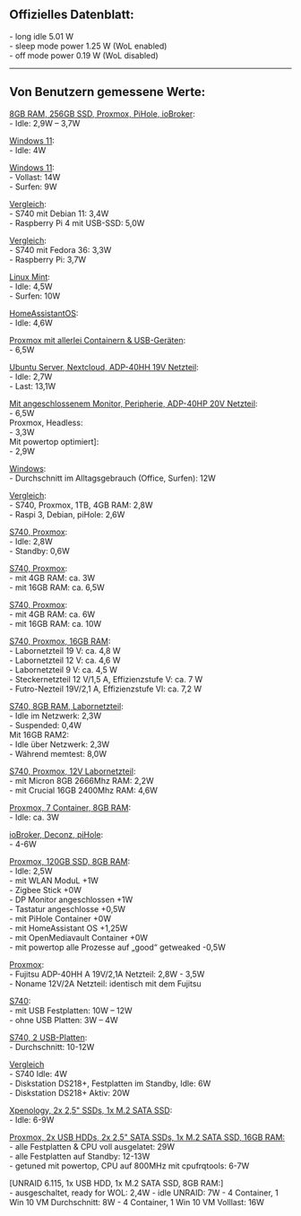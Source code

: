 ## Offizielles Datenblatt:  
\- long idle 5.01 W  
\- sleep mode power 1.25 W (WoL enabled)  
\- off mode power 0.19 W (WoL disabled)  

***

## Von Benutzern gemessene Werte:  

[8GB RAM, 256GB SSD, Proxmox, PiHole, ioBroker](https://www.mydealz.de/deals/refurbished-fujitsu-futro-s740-raspberry-pi-alternative-2041563#reply-37566282):  
\- Idle: 2,9W – 3,7W  

[Windows 11](https://www.mydealz.de/deals/refurbished-fujitsu-futro-s740-raspberry-pi-alternative-2041563#reply-37575538):  
\- Idle: 4W  

[Windows 11](https://www.mydealz.de/deals/refurbished-fujitsu-futro-s740-raspberry-pi-alternative-2041563#comment-37588489):  
\- Vollast: 14W  
\- Surfen: 9W  

[Vergleich](https://www.mydealz.de/deals/refurbished-fujitsu-futro-s740-raspberry-pi-alternative-2041563#comment-37588992):  
\- S740 mit Debian 11: 3,4W  
\- Raspberry Pi 4 mit USB-SSD: 5,0W  

[Vergleich](https://www.mydealz.de/deals/refurbished-fujitsu-futro-s740-raspberry-pi-alternative-2041563#reply-37593024):  
\- S740 mit Fedora 36: 3,3W  
\- Raspberry Pi: 3,7W  

[Linux Mint](https://www.mydealz.de/deals/refurbished-fujitsu-futro-s740-raspberry-pi-alternative-2041563#comment-37610016):  
\- Idle: 4,5W  
\- Surfen: 10W  

[HomeAssistantOS](https://www.mydealz.de/deals/refurbished-fujitsu-futro-s740-raspberry-pi-alternative-2041563#comment-37612394):  
\- Idle: 4,6W  

[Proxmox mit allerlei Containern & USB-Geräten](https://www.mydealz.de/deals/refurbished-fujitsu-futro-s740-raspberry-pi-alternative-2041563#comment-37606163):  
\- 6,5W  

[Ubuntu Server, Nextcloud, ADP-40HH 19V Netzteil](https://www.mydealz.de/deals/refurbished-fujitsu-futro-s740-raspberry-pi-alternative-2041563#comment-37686884):  
\- Idle: 2,7W  
\- Last: 13,1W  

[Mit angeschlossenem Monitor, Peripherie, ADP-40HP 20V Netzteil](https://www.mydealz.de/deals/refurbished-fujitsu-futro-s740-raspberry-pi-alternative-2041563#reply-37687812):  
\- 6,5W  
Proxmox, Headless:  
\- 3,3W  
Mit powertop optimiert]:  
\- 2,9W  

[Windows](https://www.mydealz.de/deals/refurbished-fujitsu-futro-s740-raspberry-pi-alternative-2041563#reply-37689549):  
\- Durchschnitt im Alltagsgebrauch (Office, Surfen): 12W  

[Vergleich](https://www.mydealz.de/deals/refurbished-fujitsu-futro-s740-raspberry-pi-alternative-2041563#comment-37707039):  
\- S740, Proxmox, 1TB, 4GB RAM: 2,8W  
\- Raspi 3, Debian, piHole: 2,6W  

[S740, Proxmox](https://www.mydealz.de/deals/refurbished-fujitsu-futro-s740-raspberry-pi-alternative-2041563#reply-37714795):  
\- Idle: 2,8W  
\- Standby: 0,6W  

[S740, Proxmox](https://www.mydealz.de/deals/refurbished-fujitsu-futro-s740-raspberry-pi-alternative-2041563#comment-37736092):  
\- mit 4GB RAM: ca. 3W  
\- mit 16GB RAM: ca. 6,5W  

[S740, Proxmox](https://www.mydealz.de/deals/refurbished-fujitsu-futro-s740-raspberry-pi-alternative-2041563#comment-37675240):  
\- mit 4GB RAM: ca. 6W  
\- mit 16GB RAM: ca. 10W  

[S740, Proxmox, 16GB RAM](https://www.mydealz.de/deals/refurbished-fujitsu-futro-s740-raspberry-pi-alternative-2041563#reply-37747947):  
\- Labornetzteil 19 V: ca. 4,8 W  
\- Labornetzteil 12 V: ca. 4,6 W  
\- Labornetzteil 9 V: ca. 4,5 W  
\- Steckernetzteil 12 V/1,5 A, Effizienzstufe V: ca. 7 W  
\- Futro-Nezteil 19V/2,1 A, Effizienzstufe VI: ca. 7,2 W  

[S740, 8GB RAM, Labornetzteil](https://www.mydealz.de/deals/refurbished-fujitsu-futro-s740-raspberry-pi-alternative-2041563#reply-37758713):  
\- Idle im Netzwerk: 2,3W  
\- Suspended: 0,4W  
Mit 16GB RAM2:  
\- Idle über Netzwerk: 2,3W  
\- Während memtest: 8,0W  

[S740, Proxmox, 12V Labornetzteil](https://www.mydealz.de/deals/refurbished-fujitsu-futro-s740-raspberry-pi-alternative-2041563#reply-37840567):  
\- mit Micron 8GB 2666Mhz RAM: 2,2W  
\- mit Crucial 16GB 2400Mhz RAM: 4,6W  

[Proxmox, 7 Container, 8GB RAM](https://www.mydealz.de/deals/refurbished-fujitsu-futro-s740-raspberry-pi-alternative-2041563#comment-37821524):  
\- Idle: ca. 3W  

[ioBroker, Deconz, piHole](https://www.mydealz.de/deals/refurbished-fujitsu-futro-s740-raspberry-pi-alternative-2041563#comment-37834024):  
\- 4-6W  

[Proxmox, 120GB SSD, 8GB RAM](https://www.mydealz.de/deals/refurbished-fujitsu-futro-s740-raspberry-pi-alternative-2041563#comment-37965374):  
\- Idle: 2,5W  
\- mit WLAN ModuL +1W  
\- Zigbee Stick +0W  
\- DP Monitor angeschlossen +1W  
\- Tastatur angeschlosse +0,5W  
\- mit PiHole Container +0W  
\- mit HomeAssistant OS +1,25W  
\- mit OpenMediavault Container +0W  
\- mit powertop alle Prozesse auf „good“ getweaked -0,5W  

[Proxmox]():  
\- Fujitsu ADP-40HH A 19V/2,1A Netzteil: 2,8W - 3,5W  
\- Noname 12V/2A Netzteil: identisch mit dem Fujitsu  

[S740](https://www.mydealz.de/deals/refurbished-fujitsu-futro-s740-raspberry-pi-alternative-2041563#reply-38082473):  
\- mit USB Festplatten: 10W – 12W  
\- ohne USB Platten: 3W – 4W  

[S740, 2 USB-Platten](https://www.mydealz.de/deals/refurbished-fujitsu-futro-s740-raspberry-pi-alternative-2041563#reply-38082189):  
\- Durchschnitt: 10-12W  

[Vergleich](https://www.mydealz.de/deals/refurbished-fujitsu-futro-s740-raspberry-pi-alternative-2041563#reply-38082701)  
\- S740 Idle: 4W  
\- Diskstation DS218+, Festplatten im Standby, Idle: 6W  
\- Diskstation DS218+ Aktiv: 20W  

[Xpenology, 2x 2,5" SSDs, 1x M.2 SATA SSD](https://www.mydealz.de/deals/refurbished-fujitsu-futro-s740-raspberry-pi-alternative-2041563#comment-38331948):  
\- Idle: 6-9W  

[Proxmox, 2x USB HDDs, 2x 2,5" SATA SSDs, 1x M.2 SATA SSD, 16GB RAM:](https://www.mydealz.de/deals/refurbished-fujitsu-futro-s740-raspberry-pi-alternative-2041563#comment-38503891)  
\- alle Festplatten & CPU voll ausgelatet: 29W  
\- alle Festplatten auf Standby: 12-13W  
\- getuned mit powertop, CPU auf 800MHz mit cpufrqtools: 6-7W

[UNRAID 6.115, 1x USB HDD, 1x M.2 SATA SSD, 8GB RAM:]  
\- ausgeschaltet, ready for WOL: 2,4W
\- idle UNRAID: 7W
\- 4 Container, 1 Win 10 VM Durchschnitt: 8W
\- 4 Container, 1 Win 10 VM Volllast: 16W
